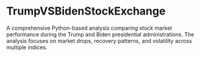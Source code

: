 # TrumpVSBidenStockExchange
A comprehensive Python-based analysis comparing stock market performance during the Trump and Biden presidential administrations. The analysis focuses on market drops, recovery patterns, and volatility across multiple indices.
